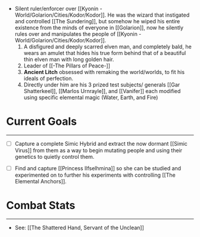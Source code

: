 - Silent ruler/enforcer over [[Kyonin - World/Golarion/Cities/Kodor/Kodor]]. He was the wizard that instigated and controlled [[The Sundering]], but somehow he wiped his entire existence from the minds of everyone in [[Golarion]], now he silently rules over and manipulates the people of [[Kyonin - World/Golarion/Cities/Kodor/Kodor]].
	1. A disfigured and deeply scarred elven man, and completely bald, he wears an amulet that hides his true form behind that of a beautiful thin elven man with long golden hair.
	2. Leader of [[-The Pillars of Peace-]] 
	3. **Ancient Litch** obsessed with remaking the world/worlds, to fit his ideals of perfection.
	4. Directly under him are his 3 prized test subjects/ generals [[Gar Shatterkeel]], [[Marlos Urnrayle]], and [[Vanifer]] each modified using specific elemental magic (Water, Earth, and Fire)

# Current Goals
---
- [ ] Capture a complete Simic Hybrid and extract the now dormant [[Simic Virus]] from them as a way to begin mutating people and using their genetics to quietly control them.
- [ ] Find and capture [[Princess Ilfselhmina]] so she can be studied and experimented on to further his experiments with controlling [[The Elemental Anchors]].


# Combat Stats
---
- See: [[The Shattered Hand, Servant of the Unclean]]